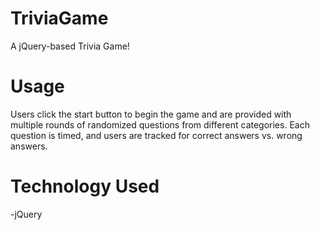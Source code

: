# TriviaGame
A jQuery-based Trivia Game!

# Usage
Users click the start button to begin the game and are provided with multiple rounds of randomized questions from different categories. Each question is timed, and users are tracked for correct answers vs. wrong answers. 

# Technology Used
-jQuery
